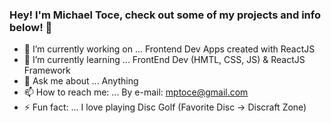 ### Hey! I'm Michael Toce, check out some of my projects and info below! 👋

- 🔭 I’m currently working on ... Frontend Dev Apps created with ReactJS
- 🌱 I’m currently learning ... FrontEnd Dev (HMTL, CSS, JS) & ReactJS Framework
- 💬 Ask me about ... Anything
- 📫 How to reach me: ... By e-mail: mptoce@gmail.com
- ⚡ Fun fact: ... I love playing Disc Golf (Favorite Disc -> Discraft Zone)
